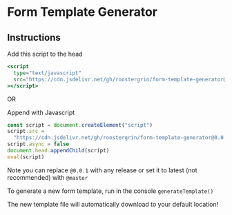 # Form Template Generator

## Instructions

Add this script to the head

```jsx
<script
  type="text/javascript"
  src="https://cdn.jsdelivr.net/gh/roostergrin/form-template-generator@0.0.1/form-template-generator.js"
></script>
```

OR

Append with Javascript

```jsx
const script = document.createElement("script")
script.src =
  "https://cdn.jsdelivr.net/gh/roostergrin/form-template-generator@0.0.1/form-template-generator.js"
script.async = false
document.head.appendChild(script)
eval(script)
```

Note you can replace `@0.0.1` with any release or set it to latest (not recommended) with `@master`

To generate a new form template, run in the console `generateTemplate()`

The new template file will automatically download to your default location!
